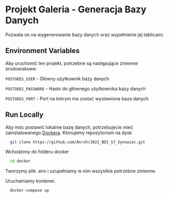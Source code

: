 
# Projekt Galeria - Generacja Bazy Danych

Pozwala on na wygenerowanie bazy danych oraz wypełnienie jej tablicami.





## Environment Variables

Aby uruchomić ten projekt, potrzebne są następujące zmienne środowiskowe:

`POSTGRES_USER` - Główny użytkownik bazy danych

`POSTGRES_PASSWORD` - Hasło do głównego użytkownika bazy danych

`POSTGRES_PORT` - Port na którym ma zostać wystawiona baza danych

## Run Locally

Aby móc postawić lokalnie bazę danych, potrzebujecie mieć zainstalowanego [Dockera](https://docs.docker.com/desktop/install/windows-install/).
Klonujemy repozytorium na dysk

```bash
  git clone https://github.com/Anrsh/2022_BD2_S7_Synowiec.git
```

Wchodzimy do folderu docker

```bash
  cd docker
```

Tworzymy plik .env  i uzupełniamy w nim wszystkie potrzebne zmienne.

Uruchamiamy kontener.

```bash
  docker-compose up
```



